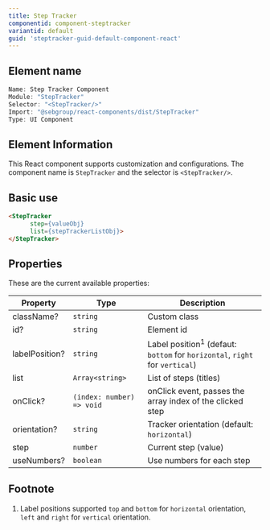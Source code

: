 ```yaml
---
title: Step Tracker
componentid: component-steptracker
variantid: default
guid: 'steptracker-guid-default-component-react'
---
```


## Element name
```javascript
Name: Step Tracker Component
Module: "StepTracker"
Selector: "<StepTracker/>"
Import: "@sebgroup/react-components/dist/StepTracker"
Type: UI Component
```

## Element Information 
This React component supports customization and configurations. The component name is `StepTracker` and the selector is `<StepTracker/>`.

## Basic use
```html
<StepTracker
      step={valueObj}
      list={stepTrackerListObj}>
</StepTracker>
```

## Properties
These are the current available properties:

| Property       | Type                      | Description                                                                            |
| -------------- | ------------------------- | -------------------------------------------------------------------------------------- |
| className?     | `string`                  | Custom class                                                                           |
| id?            | `string`                  | Element id                                                                             |
| labelPosition? | `string`                  | Label position<sup>1</sup> (defaut: `bottom` for `horizontal`, `right` for `vertical`) |
| list           | `Array<string>`           | List of steps (titles)                                                                 |
| onClick?       | `(index: number) => void` | onClick event, passes the array index of the clicked step                              |
| orientation?   | `string`                  | Tracker orientation (default: `horizontal`)                                            |
| step           | `number`                  | Current step (value)                                                                   |
| useNumbers?    | `boolean`                 | Use numbers for each step                                                              |

## Footnote
1. Label positions supported `top` and `bottom` for `horizontal` orientation, `left` and `right` for `vertical` orientation.
